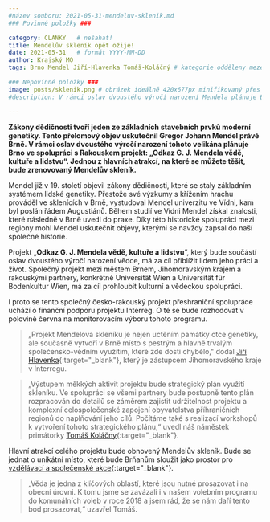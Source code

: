```yaml
---
#název souboru: 2021-05-31-mendeluv-sklenik.md
### Povinné položky ###

category: CLANKY   # nešahat!
title: Mendelův skleník opět ožije!
date: 2021-05-31   # formát YYYY-MM-DD
author: Krajský MO
tags: Brno Mendel Jiří-Hlavenka Tomáš-Koláčný # kategorie odděleny mezerami, např. volby zemědělství životní-prostředí piráti (viz https://jihomoravsky.pirati.cz/tags/)

### Nepovinné položky ###
image: posts/sklenik.png # obrázek ideálně 420x677px minifikovaný přes https://tinypng.com/
#description: V rámci oslav dvoustého výročí narození Mendela plánuje Brno ve spolupráci s Rakouskem projekt: „Odkaz G. J. Mendela vědě, kultuře a lidstvu“. Jednou z hlavních atrakcí, na které se můžete těšit, bude zrenovovaný Mendelův skleník

---
```

**Zákony dědičnosti tvoří jeden ze základních stavebních prvků moderní genetiky. Tento přelomový objev uskutečnil Gregor Johann Mendel právě Brně. V rámci oslav dvoustého výročí narození tohoto velikána plánuje Brno ve spolupráci s Rakouskem projekt: „Odkaz G. J. Mendela vědě, kultuře a lidstvu“. Jednou z hlavních atrakcí, na které se můžete těšit, bude zrenovovaný Mendelův skleník.**

Mendel již v 19. století objevil zákony dědičnosti, které se staly základním systémem lidské genetiky. Přestože své výzkumy s křížením hrachu prováděl ve sklenících v Brně, vystudoval Mendel univerzitu ve Vídni, kam byl poslán řádem Augustiánů. Během studií ve Vídni Mendel získal znalosti, které následně v Brně uvedl do praxe. Díky této historické spolupráci mezi regiony mohl Mendel uskutečnit objevy, kterými se navždy zapsal do naší společné historie. 

Projekt „**Odkaz G. J. Mendela vědě, kultuře a lidstvu**“, který bude součástí oslav dvoustého výročí narození vědce, má za cíl přiblížit lidem jeho práci a život. Společný projekt mezi městem Brnem, Jihomoravským krajem a rakouskými partnery, konkrétně Universität Wien a Universität für Bodenkultur Wien, má za cíl prohloubit kulturní a vědeckou spolupráci.

I proto se tento společný česko-rakouský projekt přeshraniční spolupráce uchází o finanční podporu projektu  Interreg. O té se bude rozhodovat v polovině června na monitorovacím výboru tohoto programu. 
> „Projekt Mendelova skleníku je nejen uctěním památky otce genetiky, ale současně vytvoří v Brně místo s pestrým a hlavně trvalým společensko-vědním využitím, které zde dosti chybělo," dodal [Jiří Hlavenka](https://jihomoravsky.pirati.cz/lide/jiri-hlavenka/){:target="_blank"}, který je zástupcem Jihomoravského kraje v Interregu.
> 

> „Výstupem měkkých aktivit projektu bude strategický plán využití skleníku. Ve spolupráci se všemi partnery bude postupně tento plán rozpracován do detailů se záměrem zajistit udržitelnost projektu a komplexní celospolečenské zapojení obyvatelstva příhraničních regionů do naplňování jeho cílů. Počítáme také s realizací workshopů k vytvoření tohoto strategického plánu,“ uvedl náš náměstek primátorky [Tomáš Koláčny](https://jihomoravsky.pirati.cz/lide/tomas-kolacny/){:target="_blank"}.
>

Hlavní atrakcí celého projektu bude obnovený Mendelův skleník. Bude se jednat  o unikátní místo, které bude Brňanům sloužit jako prostor pro [vzdělávací a společenské akce](https://www.brno.cz/brno-aktualne/tiskovy-servis/tiskove-zpravy/a/brno-se-stane-soucasti-preshranicniho-projektu-pripominajiciho-odkaz-gregora-johanna-mendela-vysled/){:target="_blank"}.

> „Věda je jedna z klíčových oblastí, které jsou nutné prosazovat i na obecní úrovni. K tomu jsme se zavázali i v našem volebním programu do komunálních voleb v roce 2018 a jsem rád, že se nám daří tento bod prosazovat,“ uzavřel Tomáš.
> 

